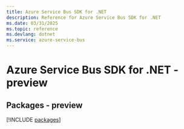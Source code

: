 ```yaml
---
title: Azure Service Bus SDK for .NET
description: Reference for Azure Service Bus SDK for .NET
ms.date: 03/31/2025
ms.topic: reference
ms.devlang: dotnet
ms.service: azure-service-bus
---
```

# Azure Service Bus SDK for .NET - preview
## Packages - preview
[!INCLUDE [packages](service-bus-index.md)]